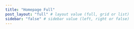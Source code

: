 ```yaml
---
title: "Homepage Full"
post_layout: "full" # layout value (full, grid or list)
sidebar: "false" # sidebar value (left, right or false)
---
```

